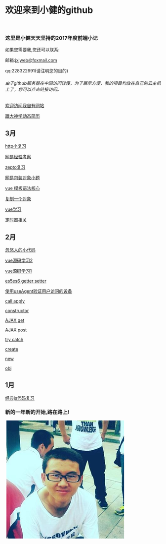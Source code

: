 # 欢迎来到小健的github
 
### 这里是小健天天坚持的2017年度前端小记

如果您需要我,您还可以联系:

邮箱:jxjweb@foxmail.com

qq:228322991(请注明您的目的)
 
###### 由于github服务器在中国访问较慢，为了展示方便，我的项目均放在自己的云主机上了，您可以点击链接访问。
 
 [欢迎访问我自有网站](http://webjxj.sc2yun.com/)

 [跟大神学动态简历](https://jxj322991.github.io/animating-resume/dist/)
 
## 3月

 [http小复习](zj0308.md)

 [网易经验考察](zj0307.md)

 [zepto复习](zj0306.md)

 [网易包装对象小题](zj0305.md)

 [vue 模板语法核心](zj0304.md)

 [复制一个对象](zj0303.md)
 
 [vue学习](zj0302.md)
 
 [定时器相关](zj0301.md) 
 
## 2月

 [忽悠人的小代码](zk0228.md)
 
 [vue源码学习2](vue02)
 
 [vue源码学习1](vue01)
 
 [es5es6 getter setter](zk02252.md)
 
 [使用useAgent验证用户访问的设备](zk0225.md)
 
 [call apply](zk0224.md)
 
 [constructor](zk0223.md)
 
 [AJAX get](zk0222.md)
 
 [AJAX post](zk0221.md)
 
 [try catch](zk0220.md)
 
 [create](zk0219.md)
 
 [new](zk0218.md)
 
 [obj](zk0217.md)
 
 
## 1月

 [经典js代码复习](zl0101.md)
 
### 新的一年新的开始,路在路上!

 ![大一长跑照片,老累了.大一啊,美好的大一](me.jpg)
